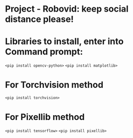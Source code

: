 # Project - Robovid: keep social distance please!

# Libraries to install, enter into Command prompt:
`<pip install opencv-python>` `<pip install matplotlib>`
# For Torchvision method 
`<pip install torchvision>`
# For Pixellib method
`<pip install tensorflow>` 
`<pip install pixellib>`
